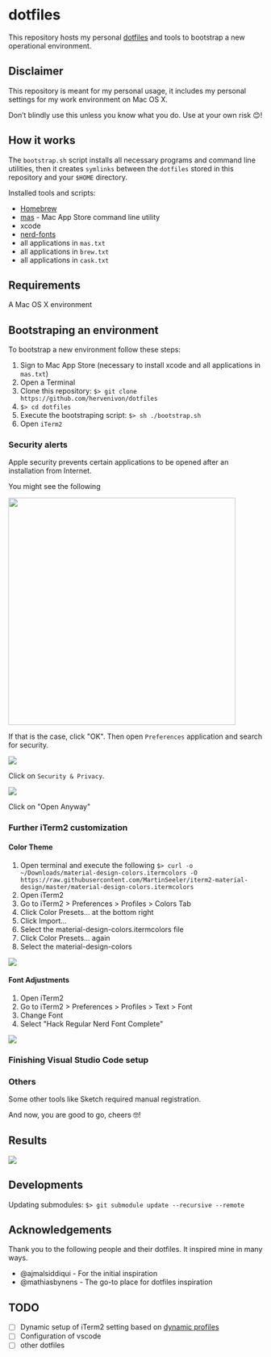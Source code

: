 # dotfiles

This repository hosts my personal [dotfiles](https://en.wikipedia.org/wiki/Hidden_file_and_hidden_directory) and tools to bootstrap a new operational environment.

## Disclaimer

This repository is meant for my personal usage, it includes my personal settings for my work environment on Mac OS X.

Don’t blindly use this unless you know what you do. Use at your own risk 😊!

## How it works

The `bootstrap.sh` script installs all necessary programs and command line utilities, then it creates `symlinks` between the `dotfiles` stored in this repository and your `$HOME` directory.

Installed tools and scripts:
- [Homebrew](https://brew.sh)
- [mas](https://github.com/mas-cli/mas) - Mac App Store command line utility
- xcode
- [nerd-fonts](https://github.com/ryanoasis/nerd-fonts)
- all applications in `mas.txt`
- all applications in `brew.txt`
- all applications in `cask.txt`

## Requirements

A Mac OS X environment

## Bootstraping an environment

To bootstrap a new environment follow these steps:

1. Sign to Mac App Store (necessary to install xcode and all applications in `mas.txt`)
1. Open a Terminal
1. Clone this repository: `$> git clone https://github.com/hervenivon/dotfiles`
1. `$> cd dotfiles`
1. Execute the bootstraping script: `$> sh ./bootstrap.sh`
1. Open `iTerm2`

### Security alerts

Apple security prevents certain applications to be opened after an installation from Internet.

You might see the following

<img src="./imgs/cask-security-issue-1.png" width="450px" />

If that is the case, click "OK". Then open `Preferences` application and search for security.

<img src="./imgs/cask-security-issue-2.png" />

Click on `Security & Privacy`.

<img src="./imgs/cask-security-issue-3.png" />

Click on "Open Anyway"

### Further iTerm2 customization

#### Color Theme

1. Open terminal and execute the following `$> curl -o ~/Downloads/material-design-colors.itermcolors -O https://raw.githubusercontent.com/MartinSeeler/iterm2-material-design/master/material-design-colors.itermcolors`
1. Open iTerm2
1. Go to iTerm2 > Preferences > Profiles > Colors Tab
1. Click Color Presets… at the bottom right
1. Click Import…
1. Select the material-design-colors.itermcolors file
1. Click Color Presets… again
1. Select the material-design-colors

<img src="./imgs/iterm2-settings-1.png" />

#### Font Adjustments

1. Open iTerm2
1. Go to iTerm2 > Preferences > Profiles > Text > Font
1. Change Font
1. Select "Hack Regular Nerd Font Complete"

<img src="./imgs/iterm2-settings-2.png" />

### Finishing Visual Studio Code setup

### Others

Some other tools like Sketch required manual registration.

And now, you are good to go, cheers 🤓!

## Results

<img src="./imgs/result.png" />

## Developments

Updating submodules: `$> git submodule update --recursive --remote`

## Acknowledgements

Thank you to the following people and their dotfiles. It inspired mine in many ways.

- @ajmalsiddiqui - For the initial inspiration
- @mathiasbynens - The go-to place for dotfiles inspiration

## TODO

- [ ] Dynamic setup of iTerm2 setting based on [dynamic profiles](https://iterm2.com/documentation-dynamic-profiles.html)
- [ ] Configuration of vscode
- [ ] other dotfiles
